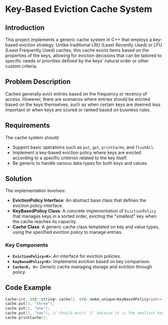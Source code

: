 # Key-Based Eviction Cache System

## Introduction
This project implements a generic cache system in C++ that employs a key-based eviction strategy. Unlike traditional LRU (Least Recently Used) or LFU (Least Frequently Used) caches, this cache evicts items based on the properties of the keys, allowing for eviction decisions that can be tailored to specific needs or priorities defined by the keys' natural order or other custom criteria.

## Problem Description
Caches generally evict entries based on the frequency or recency of access. However, there are scenarios where entries should be evicted based on the keys themselves, such as when certain keys are deemed less important or when keys are scored or ranked based on business rules.

## Requirements
The cache system should:
- Support basic operations such as `put`, `get`, `printCache`, and `flushAll`.
- Implement a key-based eviction policy where keys are evicted according to a specific criterion related to the key itself.
- Be generic to handle various data types for both keys and values.

## Solution
The implementation involves:
- **EvictionPolicy Interface**: An abstract base class that defines the eviction policy interface.
- **KeyBasedPolicy Class**: A concrete implementation of `EvictionPolicy` that manages keys in a sorted order, evicting the "smallest" key when the cache reaches its capacity.
- **Cache Class**: A generic cache class templated on key and value types, using the specified eviction policy to manage entries.

### Key Components
- **`EvictionPolicy<K>`**: An interface for eviction policies.
- **`KeyBasedPolicy<K>`**: Implements eviction based on key comparison.
- **`Cache<K, V>`**: Generic cache managing storage and eviction through policy.

## Code Example
```cpp
Cache<int, std::string> cache(2, std::make_unique<KeyBasedPolicy<int>>());
cache.put(3, "three");
cache.put(1, "one");
cache.put(2, "two"); // Should evict '1' because it is the smallest key
cache.printCache();
